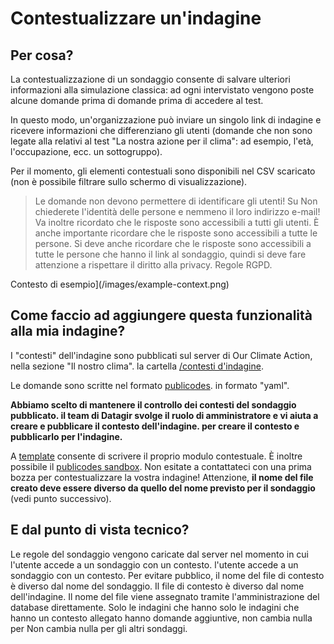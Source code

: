 # Contestualizzare un'indagine

## Per cosa?

La contestualizzazione di un sondaggio consente di salvare ulteriori informazioni
alla simulazione classica: ad ogni intervistato vengono poste alcune domande prima di
domande prima di accedere al test.

In questo modo, un'organizzazione può inviare un singolo link di indagine e ricevere
informazioni che differenziano gli utenti (domande che non sono legate alla
relativi al test "La nostra azione per il clima": ad esempio, l'età, l'occupazione, ecc.
un sottogruppo).

Per il momento, gli elementi contestuali sono disponibili nel CSV scaricato
(non è possibile filtrare sullo schermo di visualizzazione).

> Le domande non devono permettere di identificare gli utenti! Su
> Non chiederete l'identità delle persone e nemmeno il loro indirizzo e-mail! Va inoltre ricordato che le risposte sono
> accessibili a tutti gli utenti. È anche importante ricordare che le risposte sono accessibili a tutte le persone.
> Si deve anche ricordare che le risposte sono accessibili a tutte le persone
> che hanno il link al sondaggio, quindi si deve fare attenzione a rispettare il diritto alla privacy. Regole RGPD.

Contesto di esempio](/images/example-context.png)

## Come faccio ad aggiungere questa funzionalità alla mia indagine?

I "contesti" dell'indagine sono pubblicati sul server di Our Climate Action, nella sezione "Il nostro clima".
la cartella
[/contesti d'indagine](https://github.com/datagir/nosgestesclimat-server/tree/master/contextes-sondage).

Le domande sono scritte nel formato [publicodes](https://publi.codes/).
in formato "yaml".

**Abbiamo scelto di mantenere il controllo dei contesti del sondaggio pubblicato.
il team di Datagir svolge il ruolo di amministratore e vi aiuta a creare e pubblicare il contesto dell'indagine.
per creare il contesto e pubblicarlo per l'indagine.**

A
[template](https://github.com/datagir/nosgestesclimat-server/tree/master/contextes-sondage/template%20de%20contexte.yaml)
consente di scrivere il proprio modulo contestuale. È inoltre possibile
il [publicodes sandbox](https://vu.fr/szYP). Non esitate a
contattateci con una prima bozza per contestualizzare la vostra indagine!
Attenzione, **il nome del file creato deve essere diverso da quello del nome previsto
per il sondaggio** (vedi punto successivo).

## E dal punto di vista tecnico?

Le regole del sondaggio vengono caricate dal server nel momento in cui l'utente accede a un sondaggio con un contesto.
l'utente accede a un sondaggio con un contesto. Per evitare
pubblico, il nome del file di contesto è diverso dal nome del sondaggio.
Il file di contesto è diverso dal nome dell'indagine. Il nome del file viene assegnato tramite
l'amministrazione del database direttamente. Solo le indagini che hanno
solo le indagini che hanno un contesto allegato hanno domande aggiuntive, non cambia nulla per
Non cambia nulla per gli altri sondaggi.
